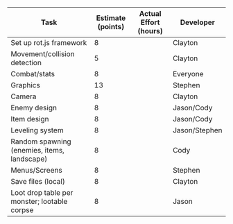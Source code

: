 | Task                                         | Estimate (points) | Actual Effort (hours) | Developer     |
| ---                                          | ---               | ---                   | ---           |
| Set up rot.js framework                      | 8                 |                       | Clayton       |
| Movement/collision detection                 | 5                 |                       | Clayton       |
| Combat/stats                                 | 8                 |                       | Everyone      |
| Graphics                                     | 13                |                       | Stephen       |
| Camera                                       | 8                 |                       | Clayton       |
| Enemy design                                 | 8                 |                       | Jason/Cody    |
| Item design                                  | 8                 |                       | Jason/Cody    |
| Leveling system                              | 8                 |                       | Jason/Stephen |
| Random spawning (enemies, items, landscape)  | 8                 |                       | Cody          |
| Menus/Screens                                | 8                 |                       | Stephen       |
| Save files (local)                           | 8                 |                       | Clayton       |
| Loot drop table per monster; lootable corpse | 8                 |                       | Jason         |
